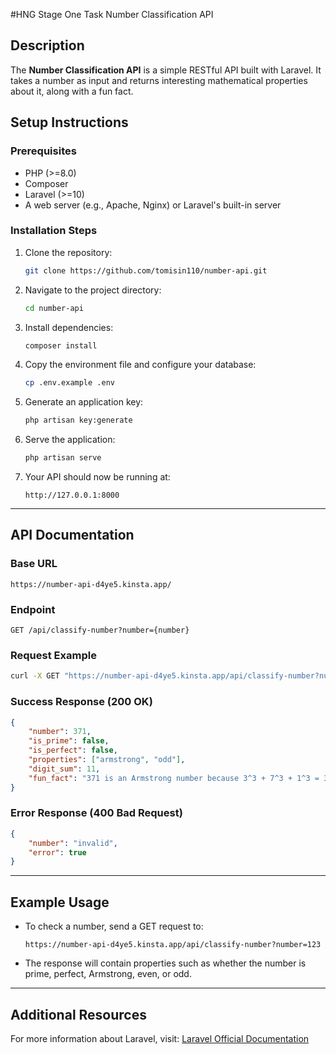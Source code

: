 #HNG Stage One Task Number Classification API

## Description
The **Number Classification API** is a simple RESTful API built with Laravel. It takes a number as input and returns interesting mathematical properties about it, along with a fun fact.

## Setup Instructions
### Prerequisites
- PHP (>=8.0)
- Composer
- Laravel (>=10)
- A web server (e.g., Apache, Nginx) or Laravel's built-in server

### Installation Steps
1. Clone the repository:
   ```sh
   git clone https://github.com/tomisin110/number-api.git
   ```
2. Navigate to the project directory:
   ```sh
   cd number-api
   ```
3. Install dependencies:
   ```sh
   composer install
   ```
4. Copy the environment file and configure your database:
   ```sh
   cp .env.example .env
   ```
5. Generate an application key:
   ```sh
   php artisan key:generate
   ```
6. Serve the application:
   ```sh
   php artisan serve
   ```
7. Your API should now be running at:
   ```
   http://127.0.0.1:8000
   ```

---

## API Documentation

### Base URL
```
https://number-api-d4ye5.kinsta.app/
```

### Endpoint
```
GET /api/classify-number?number={number}
```

### Request Example
```sh
curl -X GET "https://number-api-d4ye5.kinsta.app/api/classify-number?number=371" -H "Accept: application/json"
```

### Success Response (200 OK)
```json
{
    "number": 371,
    "is_prime": false,
    "is_perfect": false,
    "properties": ["armstrong", "odd"],
    "digit_sum": 11,
    "fun_fact": "371 is an Armstrong number because 3^3 + 7^3 + 1^3 = 371"
}
```

### Error Response (400 Bad Request)
```json
{
    "number": "invalid",
    "error": true
}
```

---

## Example Usage
- To check a number, send a GET request to:
  ```
  https://number-api-d4ye5.kinsta.app/api/classify-number?number=123
  ```
- The response will contain properties such as whether the number is prime, perfect, Armstrong, even, or odd.

---

## Additional Resources
For more information about Laravel, visit:
[Laravel Official Documentation](https://laravel.com/docs)

